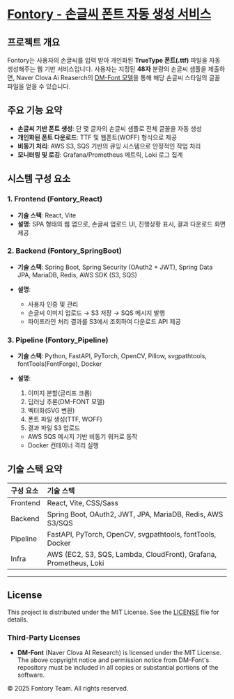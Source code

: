 # [Fontory - 손글씨 폰트 자동 생성 서비스](https://fontory.co.kr)

## 프로젝트 개요

Fontory는 사용자의 손글씨를 입력 받아 개인화된 **TrueType 폰트(.ttf)** 파일을 자동 생성해주는 웹 기반 서비스입니다. 사용자는 지정된 **48자** 분량의 손글씨 샘플을 제출하면, Naver Clova Ai Reaserch의 [DM-Font 모델](https://github.com/clovaai/fewshot-font-generation)을 통해 해당 손글씨 스타일의 글꼴 파일을 얻을 수 있습니다.

## 주요 기능 요약

* **손글씨 기반 폰트 생성**: 단 몇 글자의 손글씨 샘플로 전체 글꼴을 자동 생성
* **개인화된 폰트 다운로드**: TTF 및 웹폰트(WOFF) 형식으로 제공
* **비동기 처리**: AWS S3, SQS 기반의 큐잉 시스템으로 안정적인 작업 처리
* **모니터링 및 로깅**: Grafana/Prometheus 메트릭, Loki 로그 집계

## 시스템 구성 요소

### 1. Frontend (Fontory\_React)

* **기술 스택**: React, Vite
* **설명**: SPA 형태의 웹 앱으로, 손글씨 업로드 UI, 진행상황 표시, 결과 다운로드 화면 제공

### 2. Backend (Fontory\_SpringBoot)

* **기술 스택**: Spring Boot, Spring Security (OAuth2 + JWT), Spring Data JPA, MariaDB, Redis, AWS SDK (S3, SQS)
* **설명**:

  * 사용자 인증 및 관리
  * 손글씨 이미지 업로드 → S3 저장 → SQS 메시지 발행
  * 파이프라인 처리 결과를 S3에서 조회하여 다운로드 API 제공

### 3. Pipeline (Fontory\_Pipeline)

* **기술 스택**: Python, FastAPI, PyTorch, OpenCV, Pillow, svgpathtools, fontTools(FontForge), Docker
* **설명**:

  1. 이미지 분할(글리프 크롭)
  2. 딥러닝 추론(DM-FONT 모델)
  3. 벡터화(SVG 변환)
  4. 폰트 파일 생성(TTF, WOFF)
  5. 결과 파일 S3 업로드

  * AWS SQS 메시지 기반 비동기 워커로 동작
  * Docker 컨테이너 격리 실행

## 기술 스택 요약

| 구성 요소    | 기술 스택                                                     |
| :------- | :-------------------------------------------------------- |
| Frontend | React, Vite, CSS/Sass                                     |
| Backend  | Spring Boot, OAuth2, JWT, JPA, MariaDB, Redis, AWS S3/SQS   |
| Pipeline | FastAPI, PyTorch, OpenCV, svgpathtools, fontTools, Docker |
| Infra    | AWS (EC2, S3, SQS, Lambda, CloudFront), Grafana, Prometheus, Loki       |

---

## License

This project is distributed under the MIT License. See the [LICENSE](./LICENSE) file for details.

### Third-Party Licenses

* **DM-Font** (Naver Clova AI Research) is licensed under the MIT License.
  The above copyright notice and permission notice from DM-Font's repository must be included in all copies or substantial portions of the software.

© 2025 Fontory Team. All rights reserved.
